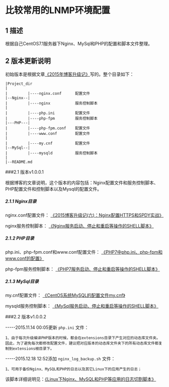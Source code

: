 比较常用的LNMP环境配置
======================================================


## 1 描述
根据自己CentOS7.1服务器下Nginx、MySql和PHP的配置和脚本文件整理。

## 2 版本更新说明
初始版本是根据文章[《2015年博客升级记》](https://typecodes.com/mix/2015updateblog.html '查看原文')写的。整个目录如下：

	|Project_dir
	|
	|         |----nginx.conf      配置文件
	|--Nginx--|
	|         |----nginx	       服务控制脚本
	|
	|         |----php.ini		   配置文件
	|         |----php-fpm	       服务控制脚本
	|---PHP---|
    |         |----php-fpm.conf    配置文件
	|		  |----www.conf        配置文件
	|
	|         |----my.cnf          配置文件
	|--MySql--|
	|         |----mysqld	       服务控制脚本
	|
	|--README.md


###2.1 版本v1.0.0.1

根据博客的文章说明，这个版本的内容包括：Nginx配置文件和服务控制脚本、PHP配置文件和控制脚本以及Mysql的配置文件。

##### 2.1.1 Nginx目录

nginx.conf配置文件： [《2015博客升级记(六)：Nginx配置HTTPS和SPDY实战》](https://typecodes.com/web/centos7nginxhttpsspdy.html '查看原文')

nginx服务控制脚本： [《Nginx服务启动、停止和重启等操作的SHELL脚本》](https://typecodes.com/web/nginxserviceoptshell.html '查看原文')

##### 2.1.2 PHP目录

php.ini、php-fpm.conf和www.conf配置文件： [《PHP7中php.ini、php-fpm和www.conf的配置》](https://typecodes.com/web/php7configure.html '查看原文')

php-fpm服务控制脚本： [《PHP7服务启动、停止和重启等操作的SHELL脚本》](https://typecodes.com/web/php7serviceoptshell.html '查看原文')

##### 2.1.3 MySql目录

my.cnf配置文件： [《CentOS系统MySQL的配置文件my.cnf》](https://typecodes.com/web/centosmysqlconfig.html '查看原文')

mysqld服务控制脚本： [《MySql服务启动、停止和重启等操作的SHELL脚本》](https://typecodes.com/web/mysqldserviceoptshell.html '查看原文')


###2.2 版本v1.0.0.2

-----2015.11.14 00:05更新 `php.ini` 文件：

	1、由于每次升级编译PHP版本的时候，都会在extensions目录下产生对应的动态库文件夹。因此，为了避免每次都修改配置文件，建议把对应版本的动态库文件夹下的所有动态库文件都复制到extensions根目录下。

-----2015.12.18 12:52添加 `nginx_log_backup.sh` 文件：

	1、可用于备份Nginx、MySQL和PHP的日志以及其它Linux下的应用产生的日志；

该脚本详细说明见：[《Linux下Nginx、MySQL和PHP等应用的日志切割脚本》](https://typecodes.com/linux/applogsbackup.html '查看原文')